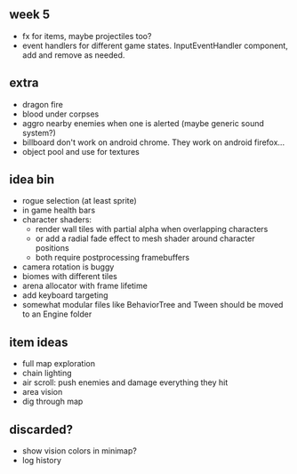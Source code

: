 ## week 5
- fx for items, maybe projectiles too?
- event handlers for different game states. InputEventHandler component, add and remove as needed.

## extra
- dragon fire
- blood under corpses
- aggro nearby enemies when one is alerted (maybe generic sound system?)
- billboard don't work on android chrome. They work on android firefox...
- object pool and use for textures

## idea bin
- rogue selection (at least sprite)
- in game health bars
- character shaders:
  - render wall tiles with partial alpha when overlapping characters
  - or add a radial fade effect to mesh shader around character positions
  - both require postprocessing framebuffers
- camera rotation is buggy
- biomes with different tiles
- arena allocator with frame lifetime
- add keyboard targeting
- somewhat modular files like BehaviorTree and Tween should be moved to an Engine folder

## item ideas
- full map exploration
- chain lighting
- air scroll: push enemies and damage everything they hit
- area vision
- dig through map

## discarded?
- show vision colors in minimap?
- log history
